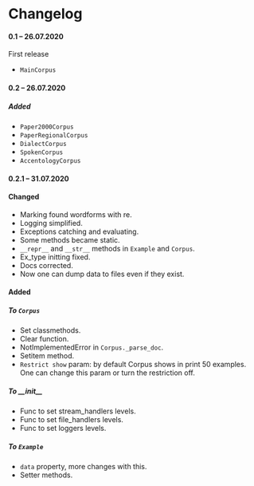 # Changelog

#### 0.1 – 26.07.2020
First release
* `MainCorpus`


#### 0.2 – 26.07.2020
##### Added
* `Paper2000Corpus`
* `PaperRegionalCorpus`
* `DialectCorpus`
* `SpokenCorpus`
* `AccentologyCorpus`


#### 0.2.1 – 31.07.2020
#### Changed
* Marking found wordforms with re.
* Logging simplified.
* Exceptions catching and evaluating.
* Some methods became static.
* `__repr__` and `__str__` methods in `Example` and `Corpus`.
* Ex_type initting fixed. 
* Docs corrected.
* Now one can dump data to files even if they exist.


#### Added
##### To `Corpus`
* Set classmethods.
* Clear function.
* NotImplementedError in `Corpus._parse_doc`.
* Setitem method.
* `Restrict show` param: by default Corpus shows in print 50 examples. 
One can change this param or turn the restriction off.


##### To \_\_init__
* Func to set stream_handlers levels.
* Func to set file_handlers levels.
* Func to set loggers levels.

##### To `Example`
* `data` property, more changes with this.
* Setter methods.
